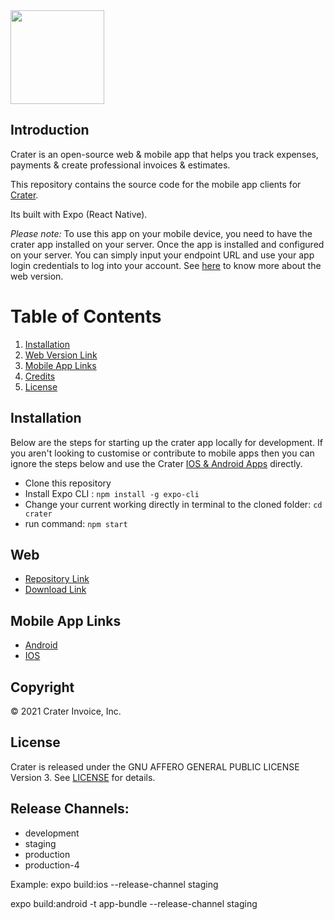<img height="150px" src="https://res.cloudinary.com/bytefury/image/upload/v1574149856/Crater/craterframe.png">

## Introduction

Crater is an open-source web & mobile app that helps you track expenses, payments & create professional invoices & estimates.

This repository contains the source code for the mobile app clients for [Crater](https://craterapp.com).

Its built with Expo (React Native).

_Please note:_ To use this app on your mobile device, you need to have the crater app installed on your server. Once the app is installed and configured on your server. You can simply input your endpoint URL and use your app login credentials to log into your account. See [here](#web) to know more about the web version.

# Table of Contents

1. [Installation](#installation)
2. [Web Version Link](#web)
3. [Mobile App Links](#mobile-app-links)
4. [Credits](#credits)
5. [License](#license)

## Installation

Below are the steps for starting up the crater app locally for development. If you aren't looking to customise or contribute to mobile apps then you can ignore the steps below and use the Crater [IOS & Android Apps](#mobile-app-links) directly.

-   Clone this repository
-   Install Expo CLI : `npm install -g expo-cli`
-   Change your current working directly in terminal to the cloned folder: `cd crater`
-   run command: `npm start`

## Web

-   [Repository Link](https://github.com/crater-invoice/crater)
-   [Download Link](https://craterapp.com/downloads)

## Mobile App Links

-   [Android](https://play.google.com/store/apps/details?id=com.craterapp.app)
-   [IOS](https://apps.apple.com/app/id1489169767)

## Copyright

© 2021 Crater Invoice, Inc.

## License

Crater is released under the GNU AFFERO GENERAL PUBLIC LICENSE Version 3.
See [LICENSE](LICENSE) for details.

## Release Channels:

-   development
-   staging
-   production
-   production-4

Example: expo build:ios --release-channel staging

expo build:android -t app-bundle --release-channel staging
